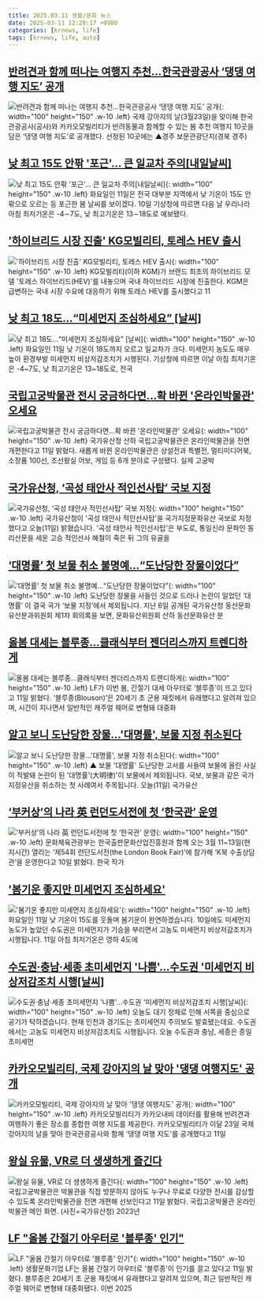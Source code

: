 ```yaml
---
title: 2025.03.11 생활/문화 뉴스
date: 2025-03-11 12:20:17 +0900
categories: [krnews, life]
tags: [krnews, life, auto]
---
```

## [반려견과 함께 떠나는 여행지 추천…한국관광공사 ‘댕댕 여행 지도’ 공개](https://n.news.naver.com/mnews/article/277/0005558583)

![반려견과 함께 떠나는 여행지 추천…한국관광공사 ‘댕댕 여행 지도’ 공개](https://mimgnews.pstatic.net/image/origin/277/2025/03/11/5558583.jpg?type=nf220_150){: width="100" height="150" .w-10 .left}
국제 강아지의 날(3월23일)을 맞이해 한국관광공사(공사)와 카카오모빌리티가 반려동물과 함께할 수 있는 봄 추천 여행지 10곳을 담은 ‘댕댕 여행 지도’로 공개했다. 선정된 10곳에는 ▲경주 보문관광단지(경북 경주)

## [낮 최고 15도 안팎 '포근'… 큰 일교차 주의[내일날씨]](https://n.news.naver.com/mnews/article/277/0005558387)

![낮 최고 15도 안팎 '포근'… 큰 일교차 주의[내일날씨]](https://mimgnews.pstatic.net/image/origin/277/2025/03/10/5558387.jpg?type=nf220_150){: width="100" height="150" .w-10 .left}
화요일인 11일은 전국 대부분 지역에서 낮 기온이 15도 안팎으로 오르는 등 포근한 봄 날씨를 보이겠다. 10일 기상청에 따르면 다음 날 우리나라 아침 최저기온은 -4∼7도, 낮 최고기온은 13∼18도로 예보됐다.

## ['하이브리드 시장 진출' KG모빌리티, 토레스 HEV 출시](https://n.news.naver.com/mnews/article/277/0005558733)

!['하이브리드 시장 진출' KG모빌리티, 토레스 HEV 출시](https://mimgnews.pstatic.net/image/origin/277/2025/03/11/5558733.jpg?type=nf220_150){: width="100" height="150" .w-10 .left}
KG모빌리티(이하 KGM)가 브랜드 최초의 하이브리드 모델 '토레스 하이브리드(HEV)'를 내놓으며 국내 하이브리드 시장에 진출한다. KGM은 급변하는 국내 시장 수요에 대응하기 위해 토레스 HEV를 출시했다고 11

## [낮 최고 18도…“미세먼지 조심하세요” [날씨]](https://n.news.naver.com/mnews/article/666/0000066604)

![낮 최고 18도…“미세먼지 조심하세요” [날씨]](https://mimgnews.pstatic.net/image/origin/666/2025/03/11/66604.jpg?type=nf220_150){: width="100" height="150" .w-10 .left}
화요일인 11일 낮 기온이 18도까지 오르고 일교차가 크다. 미세먼지 농도도 매우 높아 환경부발 미세먼지 비상저감조치가 시행된다. 기상청에 따르면 이날 아침 최저기온은 -4~7도, 낮 최고기온은 13~18도로, 전국

## [국립고궁박물관 전시 궁금하다면…확 바뀐 '온라인박물관' 오세요](https://n.news.naver.com/mnews/article/008/0005163961)

![국립고궁박물관 전시 궁금하다면…확 바뀐 '온라인박물관' 오세요](https://mimgnews.pstatic.net/image/origin/008/2025/03/11/5163961.jpg?type=nf220_150){: width="100" height="150" .w-10 .left}
국가유산청 산하 국립고궁박물관은 온라인박물관을 전면 개편한다고 11일 밝혔다. 새롭게 바뀐 온라인박물관은 상설전과 특별전, 멀티미디어북, 소장품 100선, 조선왕실 어보, 게임 등 6개 분야로 구성됐다. 실제 고궁박

## [국가유산청, ‘곡성 태안사 적인선사탑’ 국보 지정](https://n.news.naver.com/mnews/article/056/0011908354)

![국가유산청, ‘곡성 태안사 적인선사탑’ 국보 지정](https://mimgnews.pstatic.net/image/origin/056/2025/03/11/11908354.jpg?type=nf220_150){: width="100" height="150" .w-10 .left}
국가유산청이 '곡성 태안사 적인선사탑'을 국가지정문화유산 국보로 지정했다고 오늘(11일) 밝혔습니다. '곡성 태안사 적인선사탑'은 부도로, 통일신라 문파인 동리산문을 세운 고승 적인선사 혜철이 죽은 뒤 그의 유골을

## [‘대명률’ 첫 보물 취소 불명예…“도난당한 장물이었다”](https://n.news.naver.com/mnews/article/056/0011908381)

![‘대명률’ 첫 보물 취소 불명예…“도난당한 장물이었다”](https://mimgnews.pstatic.net/image/origin/056/2025/03/11/11908381.jpg?type=nf220_150){: width="100" height="150" .w-10 .left}
도난당한 장물을 사들인 것으로 드러나 논란이 일었던 ‘대명률’ 이 결국 국가 ‘보물 지정’에서 제외됩니다. 지난 6일 공개된 국가유산청 동산문화유산분과위원회 제1차 회의록을 보면, 문화유산위원회 산하 동산문화유산 분

## [올봄 대세는 블루종…클래식부터 젠더리스까지 트렌디하게](https://n.news.naver.com/mnews/article/243/0000074137)

![올봄 대세는 블루종…클래식부터 젠더리스까지 트렌디하게](https://mimgnews.pstatic.net/image/origin/243/2025/03/11/74137.jpg?type=nf220_150){: width="100" height="150" .w-10 .left}
LF가 이번 봄, 간절기 대세 아우터로 ‘블루종’이 뜨고 있다고 11일 밝혔다. ‘블루종(Blouson)’은 20세기 초 군용 재킷에서 유래했다고 알려져 있으며, 시간이 지나면서 일반적인 캐주얼 웨어로 변형돼 대중화

## [알고 보니 도난당한 장물…'대명률', 보물 지정 취소된다](https://n.news.naver.com/mnews/article/055/0001238809)

![알고 보니 도난당한 장물…'대명률', 보물 지정 취소된다](https://mimgnews.pstatic.net/image/origin/055/2025/03/11/1238809.jpg?type=nf220_150){: width="100" height="150" .w-10 .left}
▲ 보물 '대명률' 도난당한 고서를 사들여 보물에 올린 사실이 적발돼 논란이 된 '대명률'(大明律)'이 보물에서 제외됩니다. 국보, 보물과 같은 국가지정유산을 취소하는 첫 사례여서 주목됩니다. 오늘(11일) 국가유산

## [‘부커상’의 나라 英 런던도서전에 첫 ‘한국관’ 운영](https://n.news.naver.com/mnews/article/011/0004459504)

![‘부커상’의 나라 英 런던도서전에 첫 ‘한국관’ 운영](https://mimgnews.pstatic.net/image/origin/011/2025/03/10/4459504.jpg?type=nf220_150){: width="100" height="150" .w-10 .left}
문화체육관광부는 한국출판문화산업진흥원과 함께 오는 3월 11~13일(현지시간) 열리는 ‘제54회 런던도서전(the London Book Fair)’에 참가해 ‘K북 수출상담관’을 운영한다고 10일 밝혔다. 한국 작가

## ['봄기운 좋지만 미세먼지 조심하세요'](https://n.news.naver.com/mnews/article/374/0000428970)

!['봄기운 좋지만 미세먼지 조심하세요'](https://mimgnews.pstatic.net/image/origin/374/2025/03/10/428970.jpg?type=nf220_150){: width="100" height="150" .w-10 .left}
화요일인 11일 낮 기온이 15도를 웃돌며 봄기운이 완연하겠습니다. 10일에도 미세먼지 농도가 높았던 수도권은 미세먼지가 기승을 부리면서 고농도 미세먼지 비상저감조치가 시행됩니다. 11일 아침 최저기온은 영하 4도에

## [수도권·충남·세종 초미세먼지 '나쁨'…수도권 '미세먼지 비상저감조치 시행[날씨]](https://n.news.naver.com/mnews/article/448/0000512962)

![수도권·충남·세종 초미세먼지 '나쁨'…수도권 '미세먼지 비상저감조치 시행[날씨]](https://mimgnews.pstatic.net/image/origin/448/2025/03/11/512962.jpg?type=nf220_150){: width="100" height="150" .w-10 .left}
오늘도 대기 정체로 인해 서쪽을 중심으로 공기가 탁하겠습니다. 현재 인천과 경기도는 초미세먼지 주의보도 발효됐는데요. 수도권에서는 고농도 미세먼지 비상저감조치도 시행됩니다. 오늘 수도권과 충남, 세종은 종일 초미세먼

## [카카오모빌리티, 국제 강아지의 날 맞아 '댕댕 여행지도' 공개](https://n.news.naver.com/mnews/article/008/0005163895)

![카카오모빌리티, 국제 강아지의 날 맞아 '댕댕 여행지도' 공개](https://mimgnews.pstatic.net/image/origin/008/2025/03/11/5163895.jpg?type=nf220_150){: width="100" height="150" .w-10 .left}
카카오모빌리티가 카카오내비 데이터를 활용해 반려견과 여행하기 좋은 장소를 종합한 여행 지도를 제공한다. 카카오모빌리티가 이달 23일 국제 강아지의 날을 맞아 한국관광공사와 함께 '댕댕 여행 지도'를 공개했다고 11일

## [왕실 유물, VR로 더 생생하게 즐긴다](https://n.news.naver.com/mnews/article/018/0005959813)

![왕실 유물, VR로 더 생생하게 즐긴다](https://mimgnews.pstatic.net/image/origin/018/2025/03/11/5959813.jpg?type=nf220_150){: width="100" height="150" .w-10 .left}
국립고궁박물관은 박물관을 직접 방문하지 않아도 누구나 무료로 다양한 전시를 감상할 수 있도록 온라인박물관을 전면 개편해 선보인다고 11일 밝혔다. 국립고궁박물관 온라인박물관 메인 화면. (사진=국가유산청) 2023년

## [LF "올봄 간절기 아우터로 '블루종' 인기"](https://n.news.naver.com/mnews/article/031/0000914958)

![LF "올봄 간절기 아우터로 '블루종' 인기"](https://mimgnews.pstatic.net/image/origin/031/2025/03/11/914958.jpg?type=nf220_150){: width="100" height="150" .w-10 .left}
생활문화기업 LF는 올봄 간절기 아우터로 '블루종'이 인기를 끌고 있다고 11일 밝혔다. 블루종은 20세기 초 군용 재킷에서 유래했다고 알려져 있으며, 최근 일반적인 캐주얼 웨어로 변형돼 대중화됐다. 이번 2025

